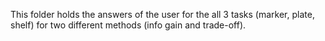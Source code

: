 This folder holds the answers of the user for the all 3 tasks (marker, plate, shelf) for two different methods (info gain and trade-off).
